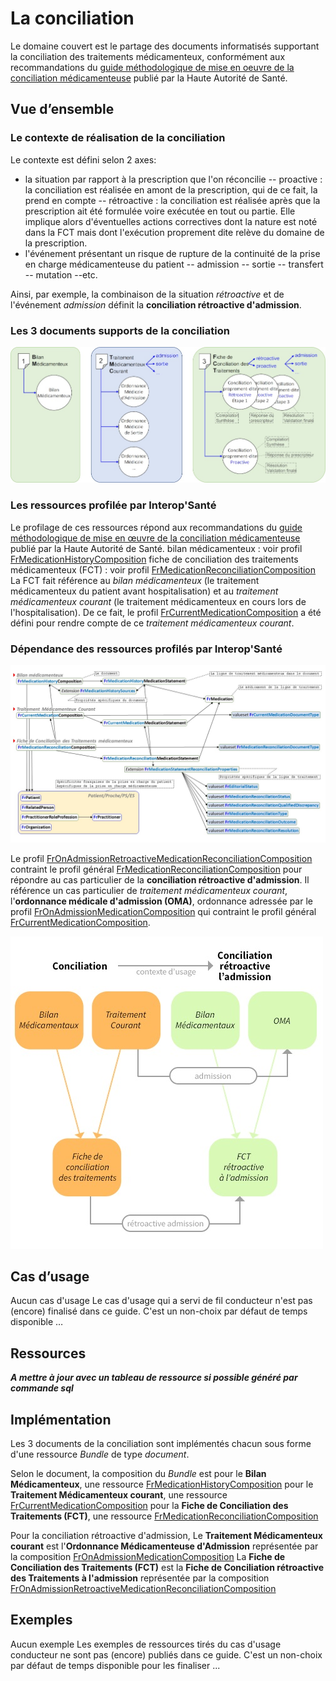 # La conciliation

Le domaine couvert est le partage des documents informatisés supportant la conciliation des traitements médicamenteux, conformément aux recommandations du [guide méthodologique de mise en oeuvre de la conciliation médicamenteuse](https://www.has-sante.fr/jcms/c_2736453/fr/mettre-en-oeuvre-la-conciliation-des-traitements-medicamenteux-en-etablissement-de-sante) publié par la Haute Autorité de Santé.

## Vue d’ensemble

### Le contexte de réalisation de la conciliation

Le contexte est défini selon 2 axes:

- la situation par rapport à la prescription que l'on réconcilie
-- proactive : la conciliation est réalisée en amont de la prescription, qui de ce fait, la prend en compte
-- rétroactive : la conciliation est réalisée après que la prescription ait été formulée voire exécutée en tout ou partie. Elle implique alors d'éventuelles actions correctives dont la nature est noté dans la FCT mais dont l'exécution proprement dite relève du domaine de la prescription.
- l'événement présentant un risque de rupture de la continuité de la prise en charge médicamenteuse du patient
-- admission
-- sortie
-- transfert
-- mutation
--etc.

Ainsi, par exemple, la combinaison de la situation *rétroactive* et de l'événement *admission* définit la **conciliation rétroactive d'admission**.

### Les 3 documents supports de la conciliation

![DocumentsSupportsConciliation](/input/images-source/Conciliation1.jpg)

### Les ressources profilée par Interop'Santé

Le profilage de ces ressources répond aux recommandations du [guide méthodologique de mise en œuvre de la conciliation médicamenteuse](https://www.has-sante.fr/jcms/c_2736453/fr/mettre-en-oeuvre-la-conciliation-des-traitements-medicamenteux-en-etablissement-de-sante) publié par la Haute Autorité de Santé.
bilan médicamenteux : voir profil [FrMedicationHistoryComposition](https://github.com/Interop-Sante/hl7.fhir.fr.medication/blob/main/input/fsh/profiles/FrMedicationHistoryComposition.fsh)
fiche de conciliation des traitements médicamenteux (FCT) : voir profil [FrMedicationReconciliationComposition](https://github.com/Interop-Sante/hl7.fhir.fr.medication/blob/main/input/fsh/profiles/FrMedicationReconciliationComposition.fsh)
La FCT fait référence au *bilan médicamenteux* (le traitement médicamenteux du patient avant hospitalisation) et au *traitement médicamenteux courant* (le traitement médicamenteux en cours lors de l'hospitalisation). De ce fait, le profil [FrCurrentMedicationComposition](https://github.com/Interop-Sante/hl7.fhir.fr.medication/blob/main/input/fsh/profiles/FrCurrentMedicationComposition.fsh) a été défini pour rendre compte de ce *traitement médicamenteux courant*.

### Dépendance des ressources profilés par Interop'Santé

![IGMedicationDependanceRessourcesProfilees](/input/images-source/Conciliation2.jpg)

Le profil [FrOnAdmissionRetroactiveMedicationReconciliationComposition](https://github.com/Interop-Sante/hl7.fhir.fr.medication/blob/main/input/fsh/profiles/FrOnAdmissionRetroactiveMedicationReconciliationComposition.fsh) contraint le profil général [FrMedicationReconciliationComposition](https://github.com/Interop-Sante/hl7.fhir.fr.medication/blob/main/input/fsh/profiles/FrMedicationReconciliationComposition.fsh) pour répondre au cas particulier de la **conciliation rétroactive d'admission**. Il référence un cas particulier de *traitement médicamenteux courant*, l'**ordonnance médicale d'admission (OMA)**, ordonnance adressée par le profil [FrOnAdmissionMedicationComposition](https://github.com/Interop-Sante/hl7.fhir.fr.medication/blob/main/input/fsh/profiles/FrOnAdmissionMedicationComposition.fsh) qui contraint le profil général [FrCurrentMedicationComposition](https://github.com/Interop-Sante/hl7.fhir.fr.medication/blob/main/input/fsh/profiles/FrCurrentMedicationComposition.fsh).

![Conciliation-ConciliationRetroactiveALAdmissiones](/input/images-source/Conciliation3.jpg)

## Cas d’usage

Aucun cas d'usage
Le cas d'usage qui a servi de fil conducteur n'est pas (encore) finalisé dans ce guide.
C'est un non-choix par défaut de temps disponible …

## Ressources

***A mettre à jour avec un tableau de ressource si possible généré par commande sql***

## Implémentation

Les 3 documents de la conciliation sont implémentés chacun sous forme d'une ressource *Bundle* de type *document*.

Selon le document, la composition du *Bundle* est
pour le **Bilan Médicamenteux**, une ressource [FrMedicationHistoryComposition](https://github.com/Interop-Sante/hl7.fhir.fr.medication/blob/main/input/fsh/profiles/FrMedicationHistoryComposition.fsh)
pour le **Traitement Médicamenteux courant**, une ressource [FrCurrentMedicationComposition](https://github.com/Interop-Sante/hl7.fhir.fr.medication/blob/main/input/fsh/profiles/FrCurrentMedicationComposition.fsh)
pour la **Fiche de Conciliation des Traitements (FCT)**, une ressource [FrMedicationReconciliationComposition](https://github.com/Interop-Sante/hl7.fhir.fr.medication/blob/main/input/fsh/profiles/FrMedicationReconciliationComposition.fsh)

Pour la conciliation rétroactive d'admission,
Le **Traitement Médicamenteux courant** est l'**Ordonnance Médicamenteuse d'Admission** représentée par la composition [FrOnAdmissionMedicationComposition](https://github.com/Interop-Sante/hl7.fhir.fr.medication/blob/main/input/fsh/profiles/FrOnAdmissionMedicationComposition.fsh)
La **Fiche de Conciliation des Traitements (FCT)** est la **Fiche de Conciliation rétroactive des Traitements à l'admission** représentée par la composition [FrOnAdmissionRetroactiveMedicationReconciliationComposition](https://github.com/Interop-Sante/hl7.fhir.fr.medication/blob/main/input/fsh/profiles/FrOnAdmissionRetroactiveMedicationReconciliationComposition.fsh)

## Exemples

Aucun exemple
Les exemples de ressources tirés du cas d'usage conducteur ne sont pas (encore) publiés dans ce guide.
C'est un non-choix par défaut de temps disponible pour les finaliser ...
